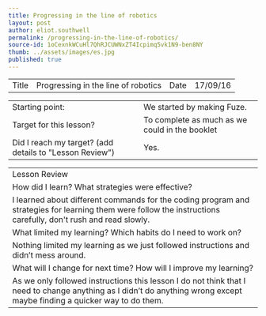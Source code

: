 ```yaml
---
title: Progressing in the line of robotics
layout: post
author: eliot.southwell
permalink: /progressing-in-the-line-of-robotics/
source-id: 1oCexnkWCuHl7QhRJCUWNxZT4Icpimq5vk1N9-ben8NY
thumb: ../assets/images/es.jpg
published: true
---
```

<table>
  <tr>
    <td>Title</td>
    <td>Progressing in the line of robotics</td>
    <td>Date</td>
    <td>17/09/16</td>
  </tr>
</table>


<table>
  <tr>
    <td>Starting point:</td>
    <td>We started by making Fuze.</td>
  </tr>
  <tr>
    <td>Target for this lesson?</td>
    <td>To complete as much as we could in the booklet</td>
  </tr>
  <tr>
    <td>Did I reach my target?
(add details to "Lesson Review")</td>
    <td>Yes.</td>
  </tr>
</table>


<table>
  <tr>
    <td>Lesson Review</td>
  </tr>
  <tr>
    <td>How did I learn? What strategies were effective? </td>
  </tr>
  <tr>
    <td>I learned about different commands for the coding program and strategies for learning them were follow the instructions carefully, don't rush and read slowly.</td>
  </tr>
  <tr>
    <td>What limited my learning? Which habits do I need to work on? </td>
  </tr>
  <tr>
    <td>Nothing limited my learning as we just followed instructions and didn’t mess around.</td>
  </tr>
  <tr>
    <td>What will I change for next time? How will I improve my learning?</td>
  </tr>
  <tr>
    <td>As we only followed instructions this lesson I do not think that I need to change anything as I didn’t do anything wrong except maybe finding a quicker way to do them.</td>
  </tr>
</table>


